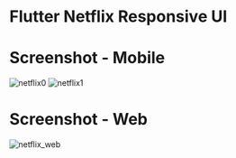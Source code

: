 # Flutter Netflix Responsive UI

# Screenshot - Mobile

![netflix0](https://user-images.githubusercontent.com/48143957/92073101-7cbd9080-edd0-11ea-90cc-9d64244bccac.png)
![netflix1](https://user-images.githubusercontent.com/48143957/92073056-5b5ca480-edd0-11ea-95f5-a2ce8c2ff88d.png)

# Screenshot - Web

![netflix_web](https://user-images.githubusercontent.com/48143957/90973656-b9bc9400-e541-11ea-9c15-e8189a9e2471.png)

